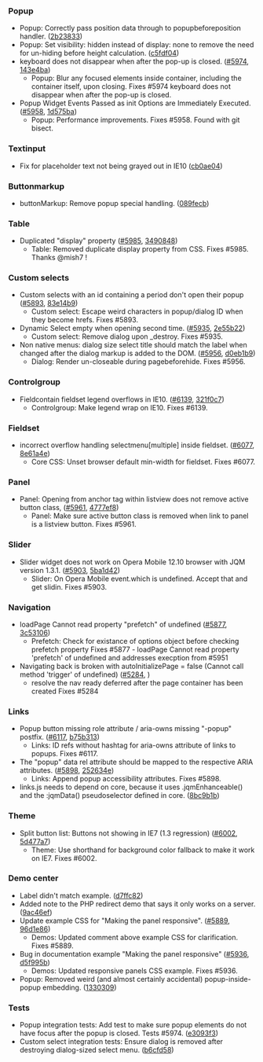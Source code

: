 <script>{
	"title": "jQuery Mobile 1.3.2 Changelog"
}</script>

### Popup
* Popup: Correctly pass position data through to popupbeforeposition handler. ([2b23833](http://github.com/jquery/jquery-mobile/commit/2b23833250277fdd8bcbbdab8e9cb929a556c6cd))
* Popup: Set visibility: hidden instead of display: none to remove the need for un-hiding before height calculation. ([c5fdf04](http://github.com/jquery/jquery-mobile/commit/c5fdf04737e38e02718281627750588293b56906))
* keyboard does not disappear when after the pop-up is closed. ([#5974](https://github.com/jquery/jquery-mobile/issues/5974), [143e4ba](http://github.com/jquery/jquery-mobile/commit/143e4ba845eaf555ac78518857804f1e8494ce30))
  - Popup: Blur any focused elements inside container, including the container itself, upon closing. Fixes #5974 keyboard does not disappear when after the pop-up is closed.
* Popup Widget Events Passed as init Options are Immediately Executed. ([#5958](https://github.com/jquery/jquery-mobile/issues/5958), [1d575ba](http://github.com/jquery/jquery-mobile/commit/1d575baa0e2f499975db9375a4034e80b1981a8d))
  - Popup: Performance improvements. Fixes #5958. Found with git bisect.

### Textinput
* Fix for placeholder text not being grayed out in IE10 ([cb0ae04](http://github.com/jquery/jquery-mobile/commit/cb0ae042d326029c9e3cc95a887464c912d6e3cf))

### Buttonmarkup
* buttonMarkup: Remove popup special handling. ([089fecb](http://github.com/jquery/jquery-mobile/commit/089fecb1b478ff8a7148d367215dd46a25193711))

### Table
* Duplicated "display" property ([#5985](https://github.com/jquery/jquery-mobile/issues/5985), [3490848](http://github.com/jquery/jquery-mobile/commit/3490848a0ce5d1f1b4b908e0a6df7b59387ce332))
   - Table: Removed duplicate display property from CSS. Fixes #5985. Thanks @mish7 !

### Custom selects
* Custom selects with an id containing a period don't open their popup ([#5893](https://github.com/jquery/jquery-mobile/issues/5893), [83e14b9](http://github.com/jquery/jquery-mobile/commit/83e14b92d89031db9b7ed98c4fa2ad21524821b6))
  - Custom select: Escape weird characters in popup/dialog ID when they become hrefs. Fixes #5893.
* Dynamic Select empty when opening second time. ([#5935](https://github.com/jquery/jquery-mobile/issues/5935), [2e55b22](http://github.com/jquery/jquery-mobile/commit/2e55b227c31e1640ae7555fb621cf2a813d549a7))
  - Custom select: Remove dialog upon _destroy. Fixes #5935.
* Non native menus: dialog size select title should match the label when changed after the dialog markup is added to the DOM. ([#5956](https://github.com/jquery/jquery-mobile/issues/5956), [d0eb1b9](http://github.com/jquery/jquery-mobile/commit/d0eb1b988d8e5218966d193160686068b4a319e9))
  - Dialog: Render un-closeable during pagebeforehide. Fixes #5956.

### Controlgroup
* Fieldcontain fieldset legend overflows in IE10. ([#6139](https://github.com/jquery/jquery-mobile/issues/6139), [321f0c7](http://github.com/jquery/jquery-mobile/commit/321f0c71e4428e171c90f8c2c7f486c3bd9d3553))
  - Controlgroup: Make legend wrap on IE10. Fixes #6139.

### Fieldset
* incorrect overflow handling selectmenu[multiple] inside fieldset. ([#6077](https://github.com/jquery/jquery-mobile/issues/6077), [8e61a4e](http://github.com/jquery/jquery-mobile/commit/8e61a4e4b1cad3d24f479b3ce0a39073c8ffa18e))
  - Core CSS: Unset browser default min-width for fieldset. Fixes #6077.

### Panel
* Panel: Opening from anchor tag within listview does not remove active button class, ([#5961](https://github.com/jquery/jquery-mobile/issues/5961), [4777ef8](http://github.com/jquery/jquery-mobile/commit/4777ef8d6ae94a139d94c4fb3aaf8f30f94d3ce8))
  - Panel: Make sure active button class is removed when link to panel is a listview button. Fixes #5961.

### Slider
* Slider widget does not work on Opera Mobile 12.10 browser with JQM version 1.3.1. ([#5903](https://github.com/jquery/jquery-mobile/issues/5903), [5ba1d42](http://github.com/jquery/jquery-mobile/commit/5ba1d42ec132b9f16cb88131566dbe281e854128))
  - Slider: On Opera Mobile event.which is undefined. Accept that and get slidin. Fixes #5903.

### Navigation
* loadPage Cannot read property "prefetch" of undefined ([#5877](https://github.com/jquery/jquery-mobile/issues/5877), [3c53106](http://github.com/jquery/jquery-mobile/commit/3c53106c7a9c5d778dcf75364178f90b4cee315b))
  - Prefetch: Check for existance of options object before checking prefetch property Fixes #5877 - loadPage Cannot read property 'prefetch' of undefined and addresses execption from #5951
* Navigating back is broken with autoInitializePage = false (Cannot call method 'trigger' of undefined) ([#5284](https://github.com/jquery/jquery-mobile/issues/5284), [](http://github.com/jquery/jquery-mobile/commit/5e79f5e95a6fc1f10539e8655964ec53b1b0b40b))
  - resolve the nav ready deferred after the page container has been created Fixes #5284

### Links
* Popup button missing role attribute / aria-owns missing "-popup" postfix. ([#6117](https://github.com/jquery/jquery-mobile/issues/6117), [b75b313](http://github.com/jquery/jquery-mobile/commit/b75b3135f4c7409fb8b1dbe2ff9fe574d1c110c8))
  - Links: ID refs without hashtag for aria-owns attribute of links to popups. Fixes #6117.
* The "popup" data rel attribute should be mapped to the respective ARIA attributes. ([#5898](https://github.com/jquery/jquery-mobile/issues/5898), [252634e](http://github.com/jquery/jquery-mobile/commit/252634e6a1f805ccb44e93b41bcc955aae8309d9))
  - Links: Append popup accessibility attributes. Fixes #5898.
* links.js needs to depend on core, because it uses .jqmEnhanceable() and the :jqmData() pseudoselector defined in core. ([8bc9b1b](http://github.com/jquery/jquery-mobile/commit/8bc9b1b018f3e8e04a88e1cba2de7a834093dea3))

### Theme
* Split button list: Buttons not showing in IE7 (1.3 regression) ([#6002](https://github.com/jquery/jquery-mobile/issues/6002), [5d477a7](http://github.com/jquery/jquery-mobile/commit/5d477a7830a733ec1e1b822ebae2d31f4d39c150))
  - Theme: Use shorthand for background color fallback to make it work on IE7. Fixes #6002.

### Demo center
* Label didn't match example. ([d7ffc82](http://github.com/jquery/jquery-mobile/commit/d7ffc82ade34b4ab086cf5fbd91250eedcfb3c79))
* Added note to the PHP redirect demo that says it only works on a server. ([9ac46ef](http://github.com/jquery/jquery-mobile/commit/9ac46ef07cc8f1dcb8954bca3823163a30bfc7be))
* Update example CSS for "Making the panel responsive". ([#5889](https://github.com/jquery/jquery-mobile/issues/5889), [96d1e86](http://github.com/jquery/jquery-mobile/commit/96d1e86886e9a983cf9eb930460e8dd1eb3cb7f5))
  - Demos: Updated comment above example CSS for clarification. Fixes #5889.
* Bug in documentation example "Making the panel responsive" ([#5936](https://github.com/jquery/jquery-mobile/issues/5936), [d5f995b](http://github.com/jquery/jquery-mobile/commit/d5f995bb487770ed53a73668936cb79e6975af3f))
  - Demos: Updated responsive panels CSS example. Fixes #5936.
* Popup: Removed weird (and almost certainly accidental) popup-inside-popup embedding. ([1330309](http://github.com/jquery/jquery-mobile/commit/13303099d960ee090537e27f91e031123c182b27))

### Tests
* Popup integration tests: Add test to make sure popup elements do not have focus after the popup is closed. Tests #5974. ([e3093f3](http://github.com/jquery/jquery-mobile/commit/e3093f31a92eace850c6ac54f13064b79f8c1776))
* Custom select integration tests: Ensure dialog is removed after destroying dialog-sized select menu. ([b6cfd58](http://github.com/jquery/jquery-mobile/commit/b6cfd588b8424f6d5734a274d4b9c757aab5e77e))
